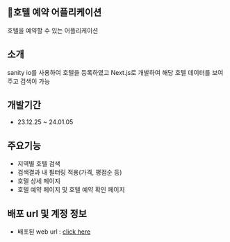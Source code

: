 ## 호텔 예약 어플리케이션

호텔을 예약할 수 있는 어플리케이션

## 소개

sanity io를 사용하여 호텔을 등록하였고 Next.js로 개발하여 해당 호텔 데이터를 보여주고 검색이 가능

## 개발기간

- 23.12.25 ~ 24.01.05


## 주요기능

- 지역별 호텔 검색
- 검색결과 내 필터링 적용(가격, 평점순 등)
- 호텔 상세 페이지
- 호텔 예약 페이지 및 호텔 예약 확인 페이지


## 배포 url 및 계정 정보

- 배포된 web url : <a href="https://vacation-lkq1.vercel.app" target="_blank">click here</a>

